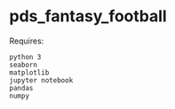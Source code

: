 # pds_fantasy_football

Requires:
```
python 3
seaborn
matplotlib
jupyter notebook
pandas
numpy
```
